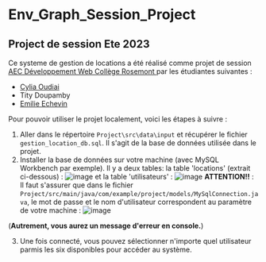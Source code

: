 # Env_Graph_Session_Project
## Project de session Ete 2023

Ce systeme de gestion de locations a été réalisé comme projet de session [AEC Développement Web Collège Rosemont ](https://www.crosemont.qc.ca/programme/programmation-orientee-objet-et-technologies-web/) par les étudiantes suivantes :
-  [Cylia Oudiai](https://www.linkedin.com/in/cylia-oudiai-81b7891a0/)
- Tity Doupamby
- [Emilie Echevin ](https://www.linkedin.com/in/emilie-echevin-92119a5a/)

Pour pouvoir utiliser le projet localement, voici les étapes à suivre :

1. Aller dans le répertoire `Project\src\data\input` et récupérer le fichier  `gestion_location_db.sql`. Il s'agit de la base de données utilisée dans le projet.
2. Installer la base de données sur votre machine (avec MySQL Workbench par exemple). Il y a deux tables: la table 'locations' (extrait ci-dessous) :
![image](https://github.com/Emimint/Env_Graph_Session_Project/assets/90863470/13951186-4f72-4fd5-b89f-2e6b348cdd59)
et la table 'utilisateurs' :
![image](https://github.com/Emimint/Env_Graph_Session_Project/assets/90863470/ae792dcb-4570-4694-8426-88f97b1591f7)
**ATTENTION!!** : Il faut s'assurer que dans le fichier `Project/src/main/java/com/example/project/models/MySqlConnection.java`, le mot de passe et le nom d'utilisateur correspondent au paramètre de votre machine :
![image](https://github.com/Emimint/Env_Graph_Session_Project/assets/90863470/21dd31d2-7574-4dfe-a48e-401c8107fe67)

(__Autrement, vous aurez un message d'erreur en console.__)

3. Une fois connecté, vous pouvez sélectionner n'importe quel utilisateur parmis les six disponibles pour accéder au système.


